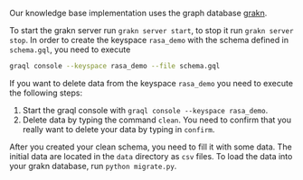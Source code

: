 Our knowledge base implementation uses the graph database [grakn](http://grakn.ai/).

To start the grakn server run `grakn server start`, to stop it run `grakn server stop`.
In order to create the keyspace `rasa_demo` with the schema defined in `schema.gql`, you need to execute

```bash
graql console --keyspace rasa_demo --file schema.gql
```

If you want to delete data from the keyspace `rasa_demo` you need to execute the following steps:
1. Start the graql console with `graql console --keyspace rasa_demo`.
2. Delete data by typing the command `clean`. 
    You need to confirm that you really want to delete your data by typing in `confirm`. 

After you created your clean schema, you need to fill it with some data.
The initial data are located in the `data` directory as `csv` files.
To load the data into your grakn database, run `python migrate.py`. 
